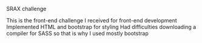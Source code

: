 SRAX challenge

This is the front-end challenge I received for front-end development
Implemented HTML and bootstrap for styling
Had difficulties downloading a compiler for SASS so that is why I used mostly bootstrap
